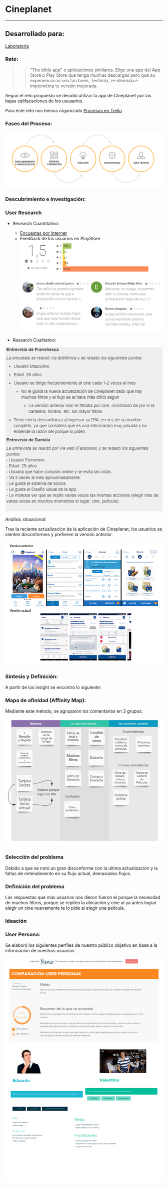 # Cineplanet
___
## Desarrollado para:
[Laboratoria](http://www.laboratoria.la/)

### Reto:
   >> "The bible app" o aplicaciónes similares.
    Elige una app del App Store o Play Store que tenga muchas descargas pero que su experiencia no sea tan buen, Testéala, re-diseñala e impleménta tu versión mejorada.

Según el reto propuesto se decidió utilizar la app de Cineplanet por las bajas califacaciones de los ususarios. 

Para este reto nos hemos organizado [Procesos en Trello](https://trello.com/b/IfyHLGVR)
### Fases del Proceso:
![Proceso](src/assets/docs/FProceso.PNG)

### Descubrimiento e Investigación:

### User Research
* Research Cuantitativo: 
    - [Encuestas por internet](https://docs.google.com/spreadsheets/d/1KPCZsTzh5zM4L1VSZGQGw2ma4xxyb17DRdCutmYjwpM/edit)
    - Feedback de los usuarios en PlayStore
    ![FeedBack](src/assets/docs/appFeedBack.PNG)

* Research Cualitativo: 

![Entrevistas](src/assets/docs/Interview.PNG)

*Análisis situacional*:

Tras la reciente actualización de la aplicación de Cineplanet, los usuarios se sienten disconformes y prefieren la versión anterior.

![comparativa](src/assets/docs/comparativa.png)

### Síntesis y Definición:
A partir de los insight se encontro lo siguiente:

### Mapa de afinidad (Affinity Map):
Mediante este metodo, se agruparon los comentarios en 3 grupos: 

![affinityMaps](src/assets/docs/affinityMaps.jpg)

### Selección del problema

Debido a que se notó un gran disconforme con la ultima actualización y la faltas de entendimiento en su flujo actual, demasiados flujos.

### Definición del problema

Las respuestas que más usuarios nos dieron fueron el porque la necesidad de muchos filtros, porque se repiten la ubicación y cine al ya antes lograr elegir un cine nuevamente te lo pide al elegir una pelicula.

### Ideación

### User Persona:
Se elaboró los siguientes perfiles de nuestro público objetivo en base a la información de nuestros usuarios.

![userPersonas](src/assets/docs/UserPersona.png)

